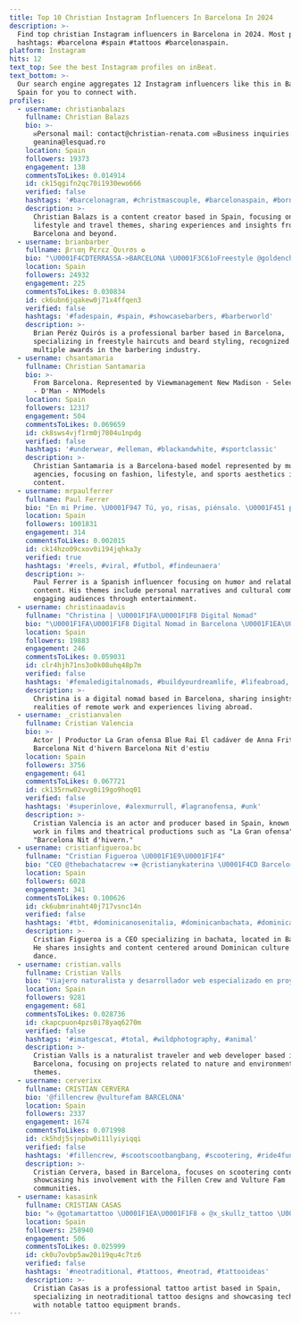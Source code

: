 ```yaml
---
title: Top 10 Christian Instagram Influencers In Barcelona In 2024
description: >-
  Find top christian Instagram influencers in Barcelona in 2024. Most popular
  hashtags: #barcelona #spain #tattoos #barcelonaspain.
platform: Instagram
hits: 12
text_top: See the best Instagram profiles on inBeat.
text_bottom: >-
  Our search engine aggregates 12 Instagram influencers like this in Barcelona,
  Spain for you to connect with.
profiles:
  - username: christianbalazs
    fullname: Christian Balazs
    bio: >-
      ✉️Personal mail: contact@christian-renata.com ✉️Business inquiries:
      geanina@lesquad.ro
    location: Spain
    followers: 19373
    engagement: 138
    commentsToLikes: 0.014914
    id: ck15qgifn2qc70i1930ewo666
    verified: false
    hashtags: '#barcelonagram, #christmascouple, #barcelonaspain, #bornsocial'
    description: >-
      Christian Balazs is a content creator based in Spain, focusing on
      lifestyle and travel themes, sharing experiences and insights from
      Barcelona and beyond.
  - username: brianbarber_
    fullname: βrιαη Pεrεz Qυιrσs ✪
    bio: "\U0001F4CDTERRASSA->BARCELONA \U0001F3C61oFreestyle @goldenchairintl 2020 \U0001F3C61oCorte barba @goldenchairintl 2020 \U0001F3C61oPromesas @goldenchairintl 2018 \U0001F3C61oPromesas Madrid 2018"
    location: Spain
    followers: 24932
    engagement: 225
    commentsToLikes: 0.030834
    id: ck6ubn6jqakew0j71x4ffqen3
    verified: false
    hashtags: '#fadespain, #spain, #showcasebarbers, #barberworld'
    description: >-
      Brian Peréz Quirós is a professional barber based in Barcelona,
      specializing in freestyle haircuts and beard styling, recognized for
      multiple awards in the barbering industry.
  - username: chsantamaria
    fullname: Christian Santamaria
    bio: >-
      From Barcelona. Represented by Viewmanagement New Madison - Select - Spin
      - D'Man - NYModels
    location: Spain
    followers: 12317
    engagement: 504
    commentsToLikes: 0.069659
    id: ck8sws4vjf1rm0j7804u1npdg
    verified: false
    hashtags: '#underwear, #elleman, #blackandwhite, #sportclassic'
    description: >-
      Christian Santamaria is a Barcelona-based model represented by multiple
      agencies, focusing on fashion, lifestyle, and sports aesthetics in his
      content.
  - username: mrpaulferrer
    fullname: Paul Ferrer
    bio: "En mi Prime. \U0001F947 Tú, yo, risas, piénsalo. \U0001F451 paulferrer@nativetalents.es \U0001F4E9 \U0001F1EA\U0001F1F8\U0001F1E8\U0001F1F4\U0001F1E6\U0001F1F7\U0001F1E8\U0001F1F1\U0001F1F2\U0001F1FD\U0001F1E8\U0001F1F4"
    location: Spain
    followers: 1001831
    engagement: 314
    commentsToLikes: 0.002015
    id: ck14hzo09cxov0i194jqhka3y
    verified: true
    hashtags: '#reels, #viral, #futbol, #findeunaera'
    description: >-
      Paul Ferrer is a Spanish influencer focusing on humor and relatable
      content. His themes include personal narratives and cultural commentary,
      engaging audiences through entertainment.
  - username: christinaadavis
    fullname: "Christina | \U0001F1FA\U0001F1F8 Digital Nomad"
    bio: "\U0001F1FA\U0001F1F8 Digital Nomad in Barcelona \U0001F1EA\U0001F1F8 Sharing the Reality of Working Online & The Highs and Lows of Life Abroad \U0001F48C Christina.digitalnomad@gmail.com"
    location: Spain
    followers: 19883
    engagement: 246
    commentsToLikes: 0.059031
    id: clr4hjh71ns3o0k08uhq48p7m
    verified: false
    hashtags: '#femaledigitalnomads, #buildyourdreamlife, #lifeabroad, #nomadicsoul'
    description: >-
      Christina is a digital nomad based in Barcelona, sharing insights on the
      realities of remote work and experiences living abroad.
  - username: _cristianvalen
    fullname: Cristian Valencia
    bio: >-
      Actor | Productor La Gran ofensa Blue Rai El cadáver de Anna Fritz
      Barcelona Nit d'hivern Barcelona Nit d'estiu
    location: Spain
    followers: 3756
    engagement: 641
    commentsToLikes: 0.067721
    id: ck135rnw02vvg0i19go9hoq01
    verified: false
    hashtags: '#superinlove, #alexmurrull, #lagranofensa, #unk'
    description: >-
      Cristian Valencia is an actor and producer based in Spain, known for his
      work in films and theatrical productions such as "La Gran ofensa" and
      "Barcelona Nit d'hivern."
  - username: cristianfigueroa.bc
    fullname: "Cristian Figueroa \U0001F1E9\U0001F1F4"
    bio: "CEO @thebachatacrew ⭐❤️ @cristianykaterina \U0001F4CD Barcelona"
    location: Spain
    followers: 6028
    engagement: 341
    commentsToLikes: 0.100626
    id: ck6ubmrinaht40j717vsnc14n
    verified: false
    hashtags: '#tbt, #dominicanosenitalia, #dominicanbachata, #dominicanosennewyork'
    description: >-
      Cristian Figueroa is a CEO specializing in bachata, located in Barcelona.
      He shares insights and content centered around Dominican culture and
      dance.
  - username: cristian.valls
    fullname: Cristian Valls
    bio: "Viajero naturalista y desarrollador web especializado en proyectos y empresas relacionadas con la naturaleza \U0001F331 \U0001F4CD Barcelona"
    location: Spain
    followers: 9281
    engagement: 681
    commentsToLikes: 0.028736
    id: ckapcpuon4pzs0i78yaq6270m
    verified: false
    hashtags: '#imatgescat, #total, #wildphotography, #animal'
    description: >-
      Cristian Valls is a naturalist traveler and web developer based in
      Barcelona, focusing on projects related to nature and environmental
      themes.
  - username: cerverixx
    fullname: CRISTIAN CERVERA
    bio: '@fillencrew @vulturefam BARCELONA'
    location: Spain
    followers: 2337
    engagement: 1674
    commentsToLikes: 0.071998
    id: ck5hdj5sjnpbw0i11lyiyiqqi
    verified: false
    hashtags: '#fillencrew, #scootscootbangbang, #scootering, #ride4fun'
    description: >-
      Cristian Cervera, based in Barcelona, focuses on scootering content,
      showcasing his involvement with the Fillen Crew and Vulture Fam
      communities.
  - username: kasasink
    fullname: CRISTIAN CASAS
    bio: "✣ @gotamartattoo \U0001F1EA\U0001F1F8 ✣ @x_skullz_tattoo \U0001F1E8\U0001F1ED ✣ @cheyenne_tattooequipment ✣ @aloetattoo"
    location: Spain
    followers: 258940
    engagement: 506
    commentsToLikes: 0.025999
    id: ck0u7ovbp5aw20i19qu4c7tz6
    verified: false
    hashtags: '#neotraditional, #tattoos, #neotrad, #tattooideas'
    description: >-
      Cristian Casas is a professional tattoo artist based in Spain,
      specializing in neotraditional tattoo designs and showcasing techniques
      with notable tattoo equipment brands.
---
```



